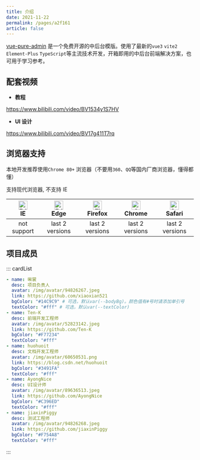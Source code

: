 ```yaml
---
title: 介绍
date: 2021-11-22
permalink: /pages/a2f161
article: false
---
```


[vue-pure-admin](https://github.com/xiaoxian521/vue-pure-admin) 是一个免费开源的中后台模版。使用了最新的`vue3` `vite2` `Element-Plus` `TypeScript`等主流技术开发，开箱即用的中后台前端解决方案，也可用于学习参考。

## 配套视频

- **教程**

<https://www.bilibili.com/video/BV1534y1S7HV>

- **UI 设计**

<https://www.bilibili.com/video/BV17g411T7rq>

## 浏览器支持

本地开发推荐使用`Chrome 80+` 浏览器（不要用`360`、`QQ`等国内厂商浏览器，懂得都懂）

支持现代浏览器, 不支持 IE

| [<img src="https://raw.githubusercontent.com/alrra/browser-logos/master/src/edge/edge_48x48.png" alt=" Edge" width="24px" height="24px" />](http://godban.github.io/browsers-support-badges/)</br>IE | [<img src="https://raw.githubusercontent.com/alrra/browser-logos/master/src/edge/edge_48x48.png" alt=" Edge" width="24px" height="24px" />](http://godban.github.io/browsers-support-badges/)</br>Edge | [<img src="https://raw.githubusercontent.com/alrra/browser-logos/master/src/firefox/firefox_48x48.png" alt="Firefox" width="24px" height="24px" />](http://godban.github.io/browsers-support-badges/)</br>Firefox | [<img src="https://raw.githubusercontent.com/alrra/browser-logos/master/src/chrome/chrome_48x48.png" alt="Chrome" width="24px" height="24px" />](http://godban.github.io/browsers-support-badges/)</br>Chrome | [<img src="https://raw.githubusercontent.com/alrra/browser-logos/master/src/safari/safari_48x48.png" alt="Safari" width="24px" height="24px" />](http://godban.github.io/browsers-support-badges/)</br>Safari |
| :--------------------------------------------------------------------------------------------------------------------------------------------------------------------------------------------------: | :----------------------------------------------------------------------------------------------------------------------------------------------------------------------------------------------------: | :---------------------------------------------------------------------------------------------------------------------------------------------------------------------------------------------------------------: | :-----------------------------------------------------------------------------------------------------------------------------------------------------------------------------------------------------------: | :-----------------------------------------------------------------------------------------------------------------------------------------------------------------------------------------------------------: |
|                                                                                             not support                                                                                              |                                                                                            last 2 versions                                                                                             |                                                                                                  last 2 versions                                                                                                  |                                                                                                last 2 versions                                                                                                |                                                                                                last 2 versions                                                                                                |

## 项目成员

::: cardList

```yaml
- name: 啝裳
  desc: 项目负责人
  avatar: /img/avatar/94826267.jpeg
  link: https://github.com/xiaoxian521
  bgColor: "#14C9C9" # 可选，默认var(--bodyBg)。颜色值有#号时请添加单引号
  textColor: "#fff" # 可选，默认var(--textColor)
- name: Ten-K
  desc: 前端开发工程师
  avatar: /img/avatar/52823142.jpeg
  link: https://github.com/Ten-K
  bgColor: "#F77234"
  textColor: "#fff"
- name: huohuoit
  desc: 文档开发工程师
  avatar: /img/avatar/60650531.png
  link: https://blog.csdn.net/huohuoit
  bgColor: "#3491FA"
  textColor: "#fff"
- name: AyongNice
  desc: UI设计师
  avatar: /img/avatar/89636513.jpeg
  link: https://github.com/AyongNice
  bgColor: "#C396ED"
  textColor: "#fff"
- name: jiaxinPiggy
  desc: 测试工程师
  avatar: /img/avatar/94826268.jpeg
  link: https://github.com/jiaxinPiggy
  bgColor: "#F754A8"
  textColor: "#fff"
```

:::
